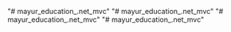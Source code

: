 "# mayur_education_.net_mvc" 
"# mayur_education_.net_mvc" 
"# mayur_education_.net_mvc" 
"# mayur_education_.net_mvc" 
